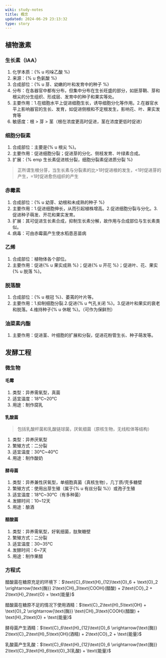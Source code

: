 ```yaml
---
wiki: study-notes
title: 概念
updated: 2024-06-29 23:13:32
type: story
---
```


## 植物激素

### 生长素（IAA）

1. 化学本质：{% u 吲哚乙酸 %}
2. 来源：{% u 色氨酸 %}
3. 合成部位：{% u 芽、幼嫩的叶和发育中的种子 %}
4. 分布：在各器官中都有分布，但集中分布在生长旺盛的部分，如胚芽鞘、芽和根尖的分生组织、形成层、发育中的种子和果实等处。
5. 主要作用：1.在细胞水平上促进细胞生长，诱导细胞分化等作用。2.在器官水平上影响器官的生长、发育，如促进侧根和不定根发生，影响花、叶、果实发育等
6. 敏感度：根 > 芽 > 茎（根在浓度更高时促进，茎在浓度更低时促进）

### 细胞分裂素

1. 合成部位：主要是{% u 根尖 %}。 
2. 主要作用：促进细胞分裂；促进芽的分化、侧枝发育、叶绿素合成。
3. 扩展：{% emp 生长素促进核分裂，细胞分裂素促进质分裂 %}

> 正所谓生根分芽，当生长素与分裂素的比>1时促进根的发生，<1时促进芽的产生，=1时促进愈伤组织的产生

### 赤霉素

1. 合成部位：{% u 幼芽、幼根和未成熟的种子 %}
2. 主要作用：1.促进细胞伸长，从而引起植株增高。2.促进细胞分裂与分化。3.促进种子萌发、开花和果实发育。
3. 扩展：其可促进生长素合成，抑制生长素分解，故作用与合成部位与生长素类似。
4. 病毒：可由赤霉菌产生使水稻患恶苗病

### 乙烯

1. 合成部位：植物体各个部位。 
2. 主要作用：促进{% u 果实成熟 %}；促进{% u 开花 %}；促进叶、花、果实{% u 脱落 %}。

### 脱落酸

1. 合成部位：{% u 根冠 %}、萎蔫的叶片等。 
2. 主要作用：1.抑制细胞分裂.2.促进{% u 气孔关闭 %}。3.促进叶和果实的衰老和脱落。4.维持种子{% u 休眠 %}。（可作为保鲜剂）

### 油菜素内酯

1. 主要作用：促进茎、叶细胞的扩展和分裂，促进花粉管生长、种子萌发等。

## 发酵工程

### 微生物

#### 毛霉

1. 类型：异养需氧型，真菌
2. 适宜温度：18℃~20℃
3. 用途：制作腐乳

#### 乳酸菌

> 包括乳酸杆菌和乳酸链球菌，厌氧细菌（原核生物，无线粒体等结构）

1. 类型：异养厌氧型
2. 繁殖方式：二分裂
3. 适宜温度：30℃~40℃
4. 用途：制作酸奶

#### 酵母菌

1. 类型：异养兼性厌氧型，单细胞真菌（真核生物），几丁质/壳多糖壁
2. 繁殖方式：使用出芽生殖（属于{% u 有丝分裂 %}）或孢子生殖
3. 适宜温度：18℃~30℃（有多种菌）
4. 发酵时间：10~12天
5. 用途：酿酒

#### 醋酸菌

1. 类型：异养需氧型，好氧细菌，肽聚糖壁
2. 繁殖方式：二分裂
3. 适宜温度：30~35℃
4. 发酵时间：6~7天
5. 用途：制作果醋

### 方程式

醋酸菌在糖原充足的环境下：$\text{C}_6\text{H}_{12}\text{O}_6 + \text{O}_2 \xrightarrow{\text{酶}} 2\text{CH}_3\text{COOH}(醋酸) + 2\text{CO}_2 + 2\text{H}_2\text{O} + \text{能量}$

醋酸菌在糖原不足的情况下使用酒精：$\text{C}_2\text{H}_5\text{OH} + \text{O}_2 \xrightarrow{\text{酶}} \text{CH}_3\text{COOH}(醋酸) + \text{H}_2\text{O} + \text{能量}$

酵母菌产生酒精：$\text{C}_6\text{H}_{12}\text{O}_6 \xrightarrow{\text{酶}} 2\text{C}_2\text{H}_5\text{OH}(酒精) + 2\text{CO}_2 + \text{能量}$

乳酸菌产生乳酸：$\text{C}_6\text{H}_{12}\text{O}_6 \xrightarrow{\text{酶}} 2\text{C}_3\text{H}_6\text{O}_3(乳酸) + \text{能量}$
